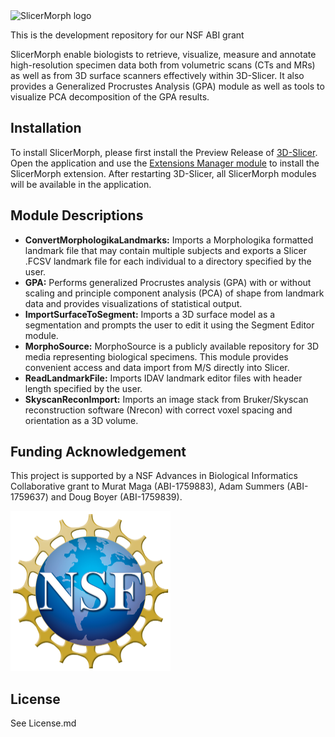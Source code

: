 <img src="https://raw.githubusercontent.com/SlicerMorph/SlicerMorph/master/GPA/Resources/Icons/GPA.png" alt="SlicerMorph logo" width="256" height="256">

This is the development repository for our NSF ABI grant

SlicerMorph enable biologists to retrieve, visualize, measure and annotate high-resolution specimen data both from volumetric scans (CTs and MRs) as well as from 3D surface scanners effectively within 3D-Slicer. It also provides a Generalized Procrustes Analysis (GPA) module as well as tools to visualize PCA decomposition of the GPA results.

## Installation
To install SlicerMorph, please first install the Preview Release of [3D-Slicer](https://download.slicer.org/). Open the application and use the [Extensions Manager module](https://www.slicer.org/wiki/Documentation/Nightly/SlicerApplication/ExtensionsManager) to install the SlicerMorph extension. After restarting 3D-Slicer, all SlicerMorph modules will be available in the application.

## Module Descriptions
- **ConvertMorphologikaLandmarks:** Imports a Morphologika formatted landmark file that may contain multiple subjects and exports a Slicer .FCSV landmark file for each individual to a directory specified by the user.
- **GPA:** Performs generalized Procrustes analysis (GPA) with or without scaling and principle component analysis (PCA) of shape from landmark data and provides visualizations of statistical output.
- **ImportSurfaceToSegment:** Imports a 3D surface model as a segmentation and prompts the user to edit it using the Segment Editor module.
- **MorphoSource:** MorphoSource is a publicly available repository for 3D media representing biological specimens. This module provides convenient access and data import from M/S directly into Slicer.
- **ReadLandmarkFile:** Imports IDAV landmark editor files with header length specified by the user.
- **SkyscanReconImport:** Imports an image stack from Bruker/Skyscan reconstruction software (Nrecon) with correct voxel spacing and orientation as a 3D volume.

## Funding Acknowledgement
This project is supported by a NSF Advances in Biological Informatics Collaborative grant to Murat Maga (ABI-1759883), Adam Summers (ABI-1759637) and Doug Boyer (ABI-1759839). 

<img src="./NSF_4-Color_bitmap_Logo.png" alt="NSF logo" width="256" height="256">

## License
See License.md
